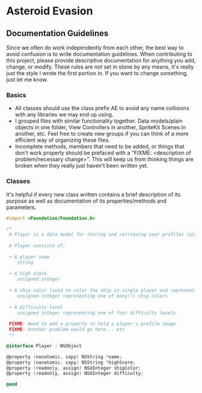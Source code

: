 Asteroid Evasion
================

## Documentation Guidelines
Since we often do work independently from each other, the best way to avoid confusion is to write documentation guidelines. When contributing to this project, please provide descriptive documentation for anything you add, change, or modify. These rules are *not* set in stone by any means, it's really just the style I wrote the first portion in. If you want to change something, just let me know. 

### Basics
- All classes should use the class prefix AE to avoid any name collisions with any libraries we may end up using.
- I grouped files with similar functionality together. Data models/plain objects in one folder, View Controllers in another, SpriteKit Scenes in another, etc. Feel free to create new groups if you can think of a more efficient way of organizing these files.
- Incomplete methods, members that need to be added, or things that don't work properly should be prefaced with a 
"FIXME: <description of problem/necessary change>". This will keep us from thinking things are broken when they really just haven't been written yet.

### Classes
It's helpful if every new class written contains a brief description of its purpose as well as documentation of its properties/methods and parameters.

```Objective-C
#import <Foundation/Foundation.h>

/*
 A Player is a data model for storing and retrieving user profiles (players). 
 
 A Player consists of:
 
 + A player name 
    string
 
 + A high score 
    unsigned integer
 
 + A ship color (used to color the ship in single player and represent this player in network games)
    unsigned integer representing one of many(?) ship colors
 
 + A difficulty level 
    unsigned integer representing one of four difficulty levels
 
 FIXME: Need to add a property to hold a player's profile image
 FIXME: Another problem would go here... etc
 */

@interface Player : NSObject

@property (nonatomic, copy) NSString *name;
@property (nonatomic, copy) NSString *highScore;
@property (readonly, assign) NSUInteger shipColor;
@property (readonly, assign) NSUInteger difficulty;

@end
```

